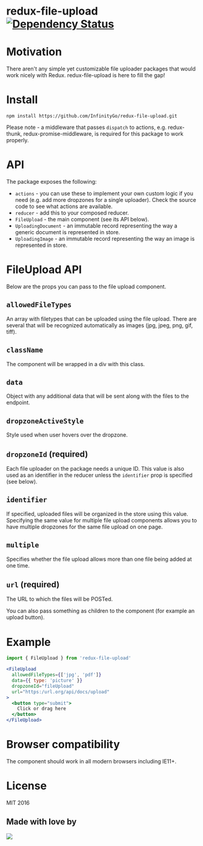 # redux-file-upload [![Dependency Status](https://dependencyci.com/github/blueberryapps/redux-file-upload/badge)](https://dependencyci.com/github/blueberryapps/redux-file-upload)

# Motivation
There aren't any simple yet customizable file uploader packages that would work nicely with Redux. redux-file-upload is here to fill the gap!

# Install
`npm install https://github.com/InfinityGo/redux-file-upload.git`

Please note - a middleware that passes `dispatch` to actions, e.g. redux-thunk, redux-promise-middleware, is required for this package to work properly.

# API
The package exposes the following:

- `actions` - you can use these to implement your own custom logic if you need (e.g. add more dropzones for a single uploader). Check the source code to see what actions are available.
- `reducer` - add this to your composed reducer.
- `FileUpload` - the main component (see its API below).
- `UploadingDocument` - an immutable record representing the way a generic document is represented in store.
- `UploadingImage` - an immutable record representing the way an image is represented in store.

# FileUpload API
Below are the props you can pass to the file upload component.

## `allowedFileTypes`
An array with filetypes that can be uploaded using the file upload. There are several that will be recognized automatically as images (jpg, jpeg, png, gif, tiff).

## `className`
The component will be wrapped in a div with this class.

## `data`
Object with any additional data that will be sent along with the files to the endpoint.

## `dropzoneActiveStyle`
Style used when user hovers over the dropzone.

## `dropzoneId` (required)
Each file uploader on the package needs a unique ID. This value is also used as an identifier in the reducer unless the `identifier` prop is specified (see below).

## `identifier`
If specified, uploaded files will be organized in the store using this value. Specifying the same value for multiple file upload components allows you to have multiple dropzones for the same file upload on one page.

## `multiple`
Specifies whether the file upload allows more than one file being added at one time.

## `url` (required)
The URL to which the files will be POSTed.

You can also pass something as children to the component (for example an upload button).

# Example

```jsx
import { FileUpload } from 'redux-file-upload'

<FileUpload
  allowedFileTypes={['jpg', 'pdf']}
  data={{ type: 'picture' }}
  dropzoneId="fileUpload"
  url="https:/url.org/api/docs/upload"
>
  <button type="submit">
    Click or drag here
  </button>
</FileUpload>
```

# Browser compatibility
The component should work in all modern browsers including IE11+.

# License
MIT 2016

## Made with love by
[![](https://camo.githubusercontent.com/d88ee6842f3ff2be96d11488aa0d878793aa67cd/68747470733a2f2f7777772e676f6f676c652e636f6d2f612f626c75656265727279617070732e636f6d2f696d616765732f6c6f676f2e676966)](https://www.blueberry.io)
